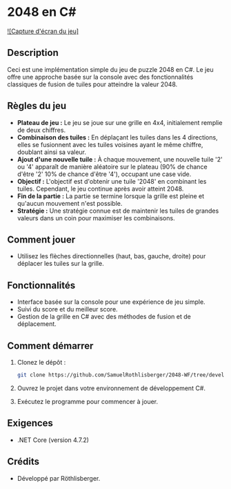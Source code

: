 # 2048 en C#

[![Capture d'écran du jeu]](https://imgur.com/E9ByyU0)

## Description

Ceci est une implémentation simple du jeu de puzzle 2048 en C#. Le jeu offre une approche basée sur la console avec des fonctionnalités classiques de fusion de tuiles pour atteindre la valeur 2048.

## Règles du jeu

- **Plateau de jeu :** Le jeu se joue sur une grille en 4x4, initialement remplie de deux chiffres.
- **Combinaison des tuiles :** En déplaçant les tuiles dans les 4 directions, elles se fusionnent avec les tuiles voisines ayant le même chiffre, doublant ainsi sa valeur.
- **Ajout d'une nouvelle tuile :** À chaque mouvement, une nouvelle tuile '2' ou '4' apparaît de manière aléatoire sur le plateau (90% de chance d'être '2' 10% de chance d'être '4'), occupant une case vide.
- **Objectif :** L'objectif est d'obtenir une tuile '2048' en combinant les tuiles. Cependant, le jeu continue après avoir atteint 2048.
- **Fin de la partie :** La partie se termine lorsque la grille est pleine et qu'aucun mouvement n'est possible.
- **Stratégie :** Une stratégie connue est de maintenir les tuiles de grandes valeurs dans un coin pour maximiser les combinaisons.

## Comment jouer

- Utilisez les flèches directionnelles (haut, bas, gauche, droite) pour déplacer les tuiles sur la grille.

## Fonctionnalités

- Interface basée sur la console pour une expérience de jeu simple.
- Suivi du score et du meilleur score.
- Gestion de la grille en C# avec des méthodes de fusion et de déplacement.

## Comment démarrer

1. Clonez le dépôt :

   ```bash
   git clone https://github.com/SamuelRothlisberger/2048-WF/tree/develop.git
   ```

2. Ouvrez le projet dans votre environnement de développement C#.

3. Exécutez le programme pour commencer à jouer.

## Exigences

- .NET Core (version 4.7.2)

## Crédits

- Développé par Röthlisberger.
